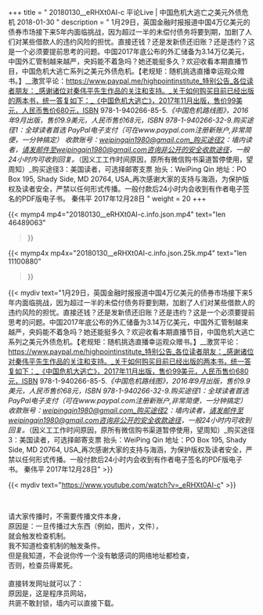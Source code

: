 +++
title = " 20180130__eRHXt0AI-c 平论Live | 中国危机大逃亡之美元外债危机 2018-01-30 "
description = " 1月29日，英国金融时报报道中国4万亿美元的债券市场接下来5年内面临挑战，因为超过一半的未偿付债务将要到期，加剧了人们对某些借款人的违约风险的担忧。直接还钱？还是发新债还旧账？还是违约？这是一个必须要提前思考的问题。中国2017年底公布的外汇储备为3.14万亿美元，中国外汇管制越来越严，央妈能不着急吗？她还能挺多久？欢迎收看本期直播节目，中国危机大逃亡系列之美元外债危机。【老规矩：随机挑选直播幸运观众赠书。】__激赏平论：https://www.paypal.me/highpointinstitute_特别公告_各位读者朋友：_感谢诸位对秦伟平先生作品的关注和支持。_关于如何购买目前已经出版的两本书，统一答复如下：_《中国危机大逃亡》，2017年11月出版，售价99美元，人民币售价680元，ISBN 978-1-940266-85-5._《中国危机路线图》，2016年9月出版，售价9.9美元，人民币售价68元，ISBN 978-1-940266-32-9._购买途径1：全球读者首选 PayPal电子支付_（可在www.paypal.com注册新账户,非常简便，一分钟搞定）     收款账号：weipingqin1980@gmail.com_购买途径2：墙内读者，请发邮件至weipingqin1980@gmail.com咨询非公开的安全收款途径，一般24小时内可收到回复。_（因义工工作时间原因，原所有微信购书渠道暂停使用，望周知）_购买途径3：美国读者，可选择邮寄支票     抬头：WeiPing Qin     地址：PO Box 195, Shady Side, MD 20764, USA_再次感谢大家的支持与海涵，为保护版权及读者安全，严禁以任何形式传播。一般付款后24小时内会收到有作者电子签名的PDF版电子书。     秦伟平     2017年12月28日 "
weight = 20
+++

{{< mymp4 mp4="20180130__eRHXt0AI-c.info.json.mp4" 
text="len 46489063"
>}}

{{< mymp4x  mp4x="20180130__eRHXt0AI-c.info.json.25k.mp4"
text="len 11100880"
>}}


{{< mydiv text="1月29日，英国金融时报报道中国4万亿美元的债券市场接下来5年内面临挑战，因为超过一半的未偿付债务将要到期，加剧了人们对某些借款人的违约风险的担忧。直接还钱？还是发新债还旧账？还是违约？这是一个必须要提前思考的问题。中国2017年底公布的外汇储备为3.14万亿美元，中国外汇管制越来越严，央妈能不着急吗？她还能挺多久？欢迎收看本期直播节目，中国危机大逃亡系列之美元外债危机。【老规矩：随机挑选直播幸运观众赠书。】__激赏平论：https://www.paypal.me/highpointinstitute_特别公告_各位读者朋友：_感谢诸位对秦伟平先生作品的关注和支持。_关于如何购买目前已经出版的两本书，统一答复如下：_《中国危机大逃亡》，2017年11月出版，售价99美元，人民币售价680元，ISBN 978-1-940266-85-5._《中国危机路线图》，2016年9月出版，售价9.9美元，人民币售价68元，ISBN 978-1-940266-32-9._购买途径1：全球读者首选 PayPal电子支付_（可在www.paypal.com注册新账户,非常简便，一分钟搞定）     收款账号：weipingqin1980@gmail.com_购买途径2：墙内读者，请发邮件至weipingqin1980@gmail.com咨询非公开的安全收款途径，一般24小时内可收到回复。_（因义工工作时间原因，原所有微信购书渠道暂停使用，望周知）_购买途径3：美国读者，可选择邮寄支票     抬头：WeiPing Qin     地址：PO Box 195, Shady Side, MD 20764, USA_再次感谢大家的支持与海涵，为保护版权及读者安全，严禁以任何形式传播。一般付款后24小时内会收到有作者电子签名的PDF版电子书。     秦伟平     2017年12月28日" >}}
<br>

{{< mydiv text="https://www.youtube.com/watch?v=_eRHXt0AI-c" >}}


<br>

请大家传播时，不需要传播文件本身，<br>
原因是：一旦传播过大东西（例如，图片，文件），<br>
就会触发检查机制。<br>
我不知道检查机制的触发条件。<br>
但是我知道，不会说你传一个没有敏感词的网络地址都检查，<br>
否则，检查员得累死。<br><br>
直接转发网址就可以了：<br>
原因是，这是程序员网站，<br>
共匪不敢封锁，墙内可以直接下载。


